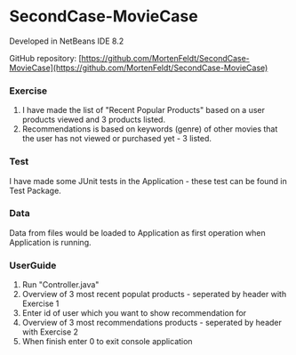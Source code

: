 # SecondCase-MovieCase

Developed in NetBeans IDE 8.2

GitHub repository: [https://github.com/MortenFeldt/SecondCase-MovieCase](https://github.com/MortenFeldt/SecondCase-MovieCase)

### Exercise
1. I have made the list of "Recent Popular Products" based on a user products viewed and 3 products listed.
2. Recommendations is based on keywords (genre) of other movies that the user has not viewed or purchased yet - 3 listed.

### Test
I have made some JUnit tests in the Application - these test can be found in Test Package.

### Data
Data from files would be loaded to Application as first operation when Application is running.

### UserGuide
1. Run "Controller.java"
2. Overview of 3 most recent populat products - seperated by header with Exercise 1
3. Enter id of user which you want to show recommendation for
4. Overview of 3 most recommendations products - seperated by header with Exercise 2
5. When finish enter 0 to exit console application